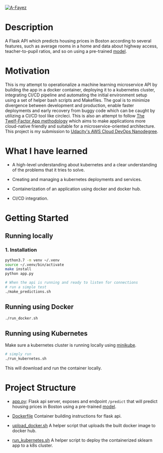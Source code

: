 [![A-Fayez](https://circleci.com/gh/A-Fayez/sklearn-k8s.svg?style=svg)](https://github.com/A-Fayez/sklearn-k8s/tree/master)

# Description

A Flask API which predicts housing prices in Boston according to several features, such as average rooms in a home and data about highway access, teacher-to-pupil ratios, and so on using a pre-trained [model](https://www.kaggle.com/c/boston-housing).

# Motivation

This is my attempt to operationalize a machine learning microservice API by building the app in a docker container, deploying it to a kubernetes cluster, integrating CI/CD pipeline and automating the initial environment setup using a set of helper bash scripts and Makefiles. The goal is to minimize divergence between development and production, enable faster deployments and early recovery from buggy code which can be caught by utilizing a CI/CD tool like circleci. This is also an attempt to follow [The Twelf-Factor App methodology](https://12factor.net/) which aims to make applications more cloud-native friendly and suitable for a microservice-oriented architecture. This project is my submission to [Udacity's AWS Cloud DevOps Nanodegree](https://www.udacity.com/course/cloud-dev-ops-nanodegree--nd9991).

# What I have learned

- A high-level understanding about kubernetes and a clear understanding of the problems that it tries to solve.

- Creating and managing a kubernetes deployments and services.

- Containerization of an application using docker and docker hub.

- CI/CD integration.

# Getting Started

## Running locally

### 1. Installation

```bash
python3.7 -m venv ~/.venv
source ~/.venv/bin/activate
make install
python app.py

# When the api is running and ready to listen for connections
# run a simple test
./make_predictions.sh
```

## Running using Docker

```bash
./run_docker.sh
```

## Running using Kubernetes

Make sure a kubernetes cluster is running locally using [minikube](https://minikube.sigs.k8s.io/docs/start/).

```bash
# simply run
./run_kubernetes.sh
```

This will download and run the container locally.

# Project Structure

- [app.py](./app.py): Flask api server, exposes and endpoint `/predict` that will predict housing prices in Boston using a pre-trained [model](https://www.kaggle.com/c/boston-housing).

- [Dockerfile](Dockerfile) Container building instructions for flask api.

- [upload_docker.sh](upload_docker.sh) A helper script that uploads the built docker image to docker hub.

- [run_kubernetes.sh](run_kubernetes.sh) A helper script to deploy the containerized sklearn app to a k8s cluster.
